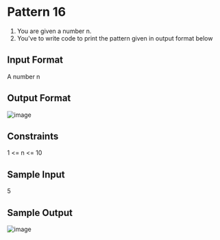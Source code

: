 # Pattern 16

1. You are given a number n.
2. You've to write code to print the pattern given in output format below
                                                       
## Input Format
A number n
## Output Format
![image](https://user-images.githubusercontent.com/46378797/122227686-bd584780-ced4-11eb-86a0-48a708ff1221.png)

## Constraints
1 <= n <= 10
## Sample Input
5
## Sample Output
![image](https://user-images.githubusercontent.com/46378797/122227686-bd584780-ced4-11eb-86a0-48a708ff1221.png)
